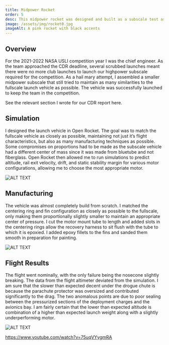 ```yaml
---
title: Midpower Rocket
order: 5
desc: This midpower rocket was designed and built as a subscale test as a part of the NASA USLI competition. It features dual deployment and telemetry logging.
image: /assets/img/rocket0.jpg
imageAlt: A pink rocket with black accents
---
```


## Overview

For the 2021-2022 NASA USLI competition year I was the chief engineer. As the team approached the CDR deadline, several scrubbed launches meant there were no more club launches to launch our highpower subscale required for the competition. As a hail mary attempt, I assembled a smaller midpower subscale that still tried to maintain as many similarities to the fullscale launch vehicle as possible. The vehicle was successfully launched to keep the team in the competition.

See the relevant section I wrote for our CDR report here.

## Simulation

I designed the launch vehicle in Open Rocket. The goal was to match the fullscale vehicle as closely as possible, maintaining not just it’s flight characteristics, but also as many manufacturing techniques as possible. Some compromises on proportions had to be made as the subscale vehicle had a different center of mass since it was made from bluetube and not fiberglass. Open Rocket then allowed me to run simulations to predict altitude, rail exit velocity, drift, and static stability margin for various motor configurations, allowing me to choose the most appropriate motor.

![ALT TEXT](/assets/img/rocket1.png)

## Manufacturing

The vehicle was almost completely build from scratch. I matched the centering ring and fin configuration as closely as possible to the fullscale, only making them proportionally slightly smaller to maintain an appropriate center of pressure. I cut the motor mount tube to length and added slots in the centering rings allow the recovery harness to sit flush with the tube to which it is epoxied. I added epoxy fillets to the fins and sanded them smooth in preparation for painting.

![ALT TEXT](/assets/img/rocket2.png)

## Flight Results

The flight went nominally, with the only failure being the nosecone slightly breaking. The data from the flight altimeter deviated from the simulation. I am sure that the slower than expected decent under the drogue chute is because the parachute protector was oversized and contributed significantly to the drag. The two anomalous points are due to poor sealing between the pressurized sections of the deployment charges and the avionics bay. I am fairly certain that the lower than expected altitude is combination of a higher than expected launch weight along with a slightly underperforming motor.

![ALT TEXT](/assets/img/rocket3.png)

https://www.youtube.com/watch?v=75uqVYygmRA
